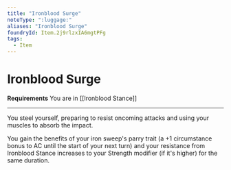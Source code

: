 ```yaml
---
title: "Ironblood Surge"
noteType: ":luggage:"
aliases: "Ironblood Surge"
foundryId: Item.2j9rlzxIA6mgtPFg
tags:
  - Item
---
```


# Ironblood Surge

**Requirements** You are in [[Ironblood Stance]]

* * *

You steel yourself, preparing to resist oncoming attacks and using your muscles to absorb the impact.

You gain the benefits of your iron sweep's parry trait (a +1 circumstance bonus to AC until the start of your next turn) and your resistance from Ironblood Stance increases to your Strength modifier (if it's higher) for the same duration.
